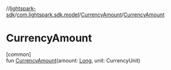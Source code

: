 //[lightspark-sdk](../../../index.md)/[com.lightspark.sdk.model](../index.md)/[CurrencyAmount](index.md)/[CurrencyAmount](-currency-amount.md)

# CurrencyAmount

[common]\
fun [CurrencyAmount](-currency-amount.md)(amount: [Long](https://kotlinlang.org/api/latest/jvm/stdlib/kotlin/-long/index.html), unit: CurrencyUnit)
